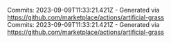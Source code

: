 Commits: 2023-09-09T11:33:21.421Z - Generated via https://github.com/marketplace/actions/artificial-grass
<br>
Commits: 2023-09-09T11:33:21.421Z - Generated via https://github.com/marketplace/actions/artificial-grass
<br>

